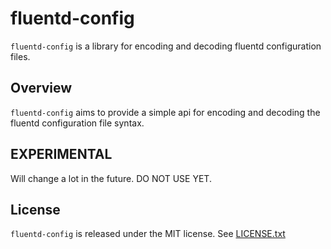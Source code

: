 # fluentd-config
`fluentd-config` is a library for encoding and decoding fluentd configuration files.

## Overview
`fluentd-config` aims to provide a simple api for encoding and decoding the fluentd configuration file syntax.

## EXPERIMENTAL
Will change a lot in the future. DO NOT USE YET.

## License
`fluentd-config` is released under the MIT license. See [LICENSE.txt](LICENSE.txt)
